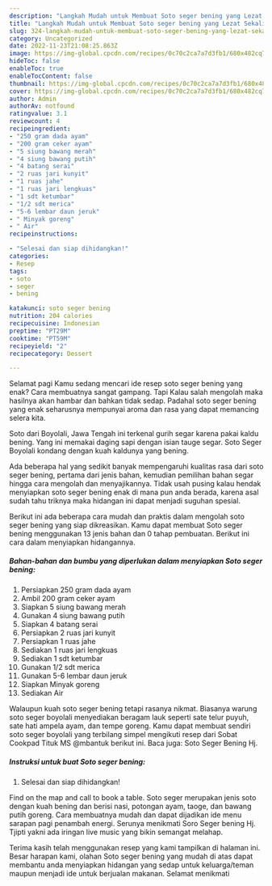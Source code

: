 ```yaml
---
description: "Langkah Mudah untuk Membuat Soto seger bening yang Lezat Sekali, Buat Buka Puasa Sempurna"
title: "Langkah Mudah untuk Membuat Soto seger bening yang Lezat Sekali, Buat Buka Puasa Sempurna"
slug: 324-langkah-mudah-untuk-membuat-soto-seger-bening-yang-lezat-sekali-buat-buka-puasa-sempurna
category: Uncategorized
date: 2022-11-23T21:08:25.863Z
image: https://img-global.cpcdn.com/recipes/0c70c2ca7a7d3fb1/680x482cq70/soto-seger-bening-foto-resep-utama.jpg
hideToc: false
enableToc: true
enableTocContent: false
thumbnail: https://img-global.cpcdn.com/recipes/0c70c2ca7a7d3fb1/680x482cq70/soto-seger-bening-foto-resep-utama.jpg
cover: https://img-global.cpcdn.com/recipes/0c70c2ca7a7d3fb1/680x482cq70/soto-seger-bening-foto-resep-utama.jpg
author: Admin
authorAv: notfound
ratingvalue: 3.1
reviewcount: 4
recipeingredient:
- "250 gram dada ayam"
- "200 gram ceker ayam"
- "5 siung bawang merah"
- "4 siung bawang putih"
- "4 batang serai"
- "2 ruas jari kunyit"
- "1 ruas jahe"
- "1 ruas jari lengkuas"
- "1 sdt ketumbar"
- "1/2 sdt merica"
- "5-6 lembar daun jeruk"
- " Minyak goreng"
- " Air"
recipeinstructions:

- "Selesai dan siap dihidangkan!"
categories:
- Resep
tags:
- soto
- seger
- bening

katakunci: soto seger bening 
nutrition: 204 calories
recipecuisine: Indonesian
preptime: "PT29M"
cooktime: "PT59M"
recipeyield: "2"
recipecategory: Dessert

---
```



Selamat pagi Kamu sedang mencari ide resep soto seger bening yang enak? Cara membuatnya sangat gampang. Tapi Kalau salah mengolah maka hasilnya akan hambar dan bahkan tidak sedap. Padahal soto seger bening yang enak seharusnya mempunyai aroma dan rasa yang dapat memancing selera kita.


Soto dari Boyolali, Jawa Tengah ini terkenal gurih segar karena pakai kaldu bening. Yang ini memakai daging sapi dengan isian tauge segar. Soto Seger Boyolali kondang dengan kuah kaldunya yang bening.

Ada beberapa hal yang sedikit banyak mempengaruhi kualitas rasa dari soto seger bening, pertama dari jenis bahan, kemudian pemilihan bahan segar hingga cara mengolah dan menyajikannya. Tidak usah pusing kalau hendak menyiapkan soto seger bening enak di mana pun anda berada, karena asal sudah tahu triknya maka hidangan ini dapat menjadi suguhan spesial.


Berikut ini ada beberapa cara mudah dan praktis dalam mengolah soto seger bening yang siap dikreasikan. Kamu dapat membuat Soto seger bening menggunakan 13 jenis bahan dan 0 tahap pembuatan. Berikut ini cara dalam menyiapkan hidangannya.

<!--inarticleads1-->

##### Bahan-bahan dan bumbu yang diperlukan dalam menyiapkan Soto seger bening:

1. Persiapkan 250 gram dada ayam
1. Ambil 200 gram ceker ayam
1. Siapkan 5 siung bawang merah
1. Gunakan 4 siung bawang putih
1. Siapkan 4 batang serai
1. Persiapkan 2 ruas jari kunyit
1. Persiapkan 1 ruas jahe
1. Sediakan 1 ruas jari lengkuas
1. Sediakan 1 sdt ketumbar
1. Gunakan 1/2 sdt merica
1. Gunakan 5-6 lembar daun jeruk
1. Siapkan  Minyak goreng
1. Sediakan  Air


Walaupun kuah soto seger bening tetapi rasanya nikmat. Biasanya warung soto seger boyolali menyediakan beragam lauk seperti sate telur puyuh, sate hati ampela ayam, dan tempe goreng. Kamu dapat membuat sendiri soto seger boyolali yang terbilang simpel mengikuti resep dari Sobat Cookpad Tituk MS @mbantuk berikut ini. Baca juga: Soto Seger Bening Hj. 

<!--inarticleads2-->

##### Instruksi untuk buat Soto seger bening:


1. Selesai dan siap dihidangkan!

Find on the map and call to book a table. Soto seger merupakan jenis soto dengan kuah bening dan berisi nasi, potongan ayam, taoge, dan bawang putih goreng. Cara membuatnya mudah dan dapat dijadikan ide menu sarapan pagi penambah energi. Serunya menikmati Soro Seger bening Hj. Tjipti yakni ada iringan live music yang bikin semangat melahap. 

Terima kasih telah menggunakan resep yang kami tampilkan di halaman ini. Besar harapan kami, olahan Soto seger bening yang mudah di atas dapat membantu anda menyiapkan hidangan yang sedap untuk keluarga/teman maupun menjadi ide untuk berjualan makanan. Selamat menikmati
